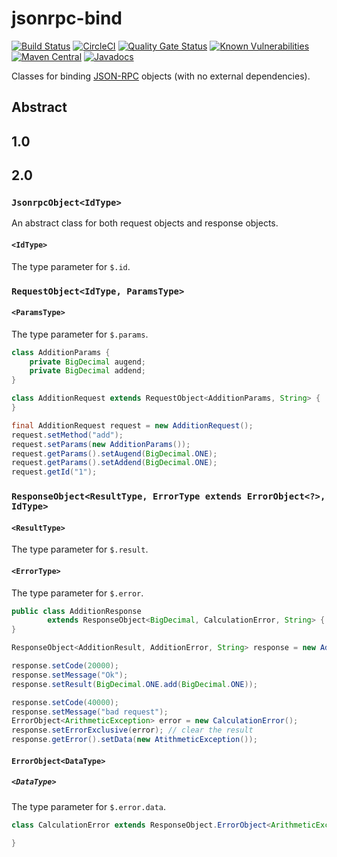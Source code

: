 # jsonrpc-bind

[![Build Status](https://travis-ci.org/jinahya/jsonrpc-bind.svg?branch=develop)](https://travis-ci.org/jinahya/jsonrpc-bind)
[![CircleCI](https://circleci.com/gh/jinahya/jsonrpc-bind/tree/develop.svg?style=svg)](https://circleci.com/gh/jinahya/jsonrpc-bind/tree/develop)
[![Quality Gate Status](https://sonarcloud.io/api/project_badges/measure?project=com.github.jinahya%3Ajsonrpc-bind%3Adevelop&metric=alert_status)](https://sonarcloud.io/dashboard?id=com.github.jinahya%3Ajsonrpc-bind%3Adevelop)
[![Known Vulnerabilities](https://snyk.io/test/github/jinahya/jsonrpc-bind/badge.svg?targetFile=pom.xml)](https://snyk.io/test/github/jinahya/jsonrpc-bind?targetFile=pom.xml)
[![Maven Central](https://img.shields.io/maven-central/v/com.github.jinahya/jsonrpc-bind.svg)](https://search.maven.org/artifact/com.github.jinahya/jsonrpc-bind)
[![Javadocs](https://javadoc.io/badge/com.github.jinahya/jsonrpc-bind.svg?label=javadoc)](https://javadoc.io/doc/com.github.jinahya/jsonrpc-bind)

Classes for binding [JSON-RPC](https://www.jsonrpc.org) objects (with no external dependencies).

## Abstract

## 1.0

## 2.0

### `JsonrpcObject<IdType>`
An abstract class for both request objects and response objects.

#### `<IdType>`
The type parameter for `$.id`.

### `RequestObject<IdType, ParamsType>`

#### `<ParamsType>`
The type parameter for `$.params`.

```java
class AdditionParams {
    private BigDecimal augend;
    private BigDecimal addend;
}
```
```java
class AdditionRequest extends RequestObject<AdditionParams, String> {
}
```
```java
final AdditionRequest request = new AdditionRequest();
request.setMethod("add");
request.setParams(new AdditionParams());
request.getParams().setAugend(BigDecimal.ONE);
request.getParams().setAddend(BigDecimal.ONE);
request.getId("1");
```

### `ResponseObject<ResultType, ErrorType extends ErrorObject<?>, IdType>`

#### `<ResultType>`
The type parameter for `$.result`.

#### `<ErrorType>`
The type parameter for `$.error`.

```java
public class AdditionResponse
        extends ResponseObject<BigDecimal, CalculationError, String> {
} 
```
```java
ResponseObject<AdditionResult, AdditionError, String> response = new AdditionResponse();

response.setCode(20000);
response.setMessage("Ok");
response.setResult(BigDecimal.ONE.add(BigDecimal.ONE));

response.setCode(40000);
response.setMessage("bad request");
ErrorObject<ArithmeticException> error = new CalculationError();
response.setErrorExclusive(error); // clear the result
response.getError().setData(new AtithmeticException());
```

#### `ErrorObject<DataType>`

##### `<DataType>`
The type parameter for `$.error.data`.

```java
class CalculationError extends ResponseObject.ErrorObject<ArithmeticException> {
    
}
```
